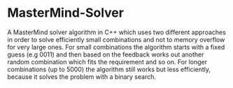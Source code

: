 # MasterMind-Solver
A MasterMind solver algorithm in C++ which uses two different approaches in order to solve efficiently small combinations and not to memory overflow for very large ones.
For small combinations the algorithm starts with a fixed guess (e.g 0011) and then based on the feedback works out another random combination which fits the requirement and so on.
For longer combinations (up to 5000) the algorithm still works but less efficiently, because it solves the problem with a binary search.
